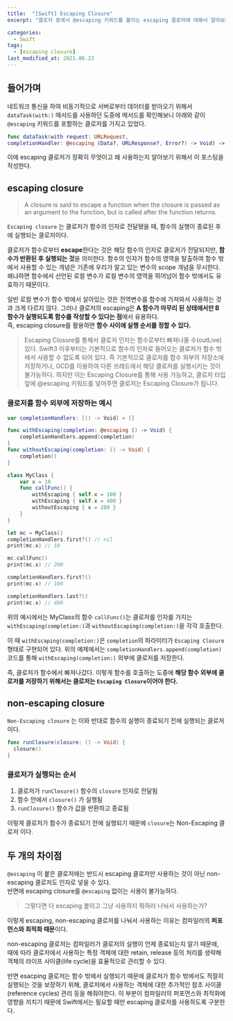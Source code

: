 ```yaml
---
title:  "[Swift] Escaping Closure"
excerpt: "클로저 중에서 @escaping 키워드를 붙이는 escaping 클로저에 대해서 알아보자."

categories:
  - Swift
tags:
  - [escaping closure]
last_modified_at: 2021.06.23
---
```

## 들어가며
네트워크 통신을 하여 비동기적으로 서버로부터 데이터를 받아오기 위해서 `dataTask(with:)` 매서드를 사용하던 도중에 메서드를 확인해보니 아래와 같이 `@escaping` 키워드를 포함하는 클로저를 가지고 있었다.  
```swift 
func dataTask(with request: URLRequest, 
completionHandler: @escaping (Data?, URLResponse?, Error?) -> Void) -> URLSessionDataTask
``` 
이에 escaping 클로저가 정확히 무엇이고 왜 사용하는지 알아보기 위해서 이 포스팅을 작성한다. 

## escaping closure

> A closure is said to escape a function when the closure is passed as an argument to the function, but is called after the function returns.

`Escaping closure` 는 클로저가 함수의 인자로 전달됐을 때, 함수의 실행이 종료된 후에 실행되는 클로저이다.

클로저가 함수로부터 **escape**한다는 것은 해당 함수의 인자로 클로저가 전달되지만, **함수가 반환된 후 실행되는 것**을 의미한다. 함수의 인자가 함수의 영역을 탈출하여 함수 밖에서 사용할 수 있는 개념은 기존에 우리가 알고 있는 변수의 scope 개념을 무시한다. 왜냐하면 함수에서 선언된 로컬 변수가 로컬 변수의 영역을 뛰어넘어 함수 밖에서도 유효하기 때문이다.

일반 로컬 변수가 함수 밖에서 살아있는 것은 전역변수를 함수에 가져와서 사용하는 것과 크게 다르지 않다. 그러나 클로저의 escaping은 **A 함수가 마무리 된 상태에서만 B 함수가 실행되도록 함수를 작성할 수 있다는 점**에서 유용하다. <br>
즉, escaping closure를 활용하면 **함수 사이에 실행 순서를 정할 수 있다.** 

> Escaping Closure를 통해서 클로저 인자는 함수로부터 빠져나올 수(outLive) 있다. Swift3 이후부터는 기본적으로 함수의 인자로 들어오는 클로저가 함수 밖에서 사용할 수 없도록 되어 있다. 즉 기본적으로 클로저를 함수 외부의 저장소에 저장하거나, GCD를 이용하여 다른 쓰레드에서 해당 클로저를 실행시키는 것이 불가능하다. 하지만 이는 Escaping Closure를 통해 사용 가능하고, 클로저 타입 앞에 @escaping 키워드를 넣어주면 클로저는 Escaping Closure가 됩니다.

### 클로저를 함수 외부에 저장하는 예시

```swift
var completionHandlers: [() -> Void] = []

func withEscaping(completion: @escaping () -> Void) {
    completionHandlers.append(completion)
}
func withoutEscaping(completion: () -> Void) {
    completion()
}

class MyClass {
    var x = 10
    func callFunc() {
        withEscaping { self.x = 100 }
        withEscaping { self.x = 400 }
        withoutEscaping { x = 200 }
    }
}

let mc = MyClass()
completionHandlers.first?() // nil
print(mc.x) // 10

mc.callFunc()
print(mc.x) // 200

completionHandlers.first?()
print(mc.x) // 100

completionHandlers.last?()
print(mc.x) // 400
```

위의 예시에서는 MyClass의 함수 `callFunc()`는 클로저를 인자를 가지는 `withEscaping(completion:)`과 `withoutEscaping(completion:)`을 각각 호출한다. 

이 때 `withEscaping(completion:)`은 `completion`의 파라미터가 `Escaping Closure` 형태로 구현되어 있다. 위의 예제에서는 `completionHandlers.append(completion)`코드를 통해 `withEscaping(completion:)` 외부에 클로저를 저장한다. 

즉, 클로저가 함수에서 빠져나갔다. 이렇게 함수를 호출하는 도중에 **해당 함수 외부에 클로저를 저장하기 위해서는 클로저는 `Escaping Closure`이어야 한다.**


## non-escaping closure

`Non-Escaping closure` 는 이와 반대로 함수의 실행이 종료되기 전에 실행되는 클로저이다.

```swift
func runClosure(closure: () -> Void) {
  closure()
}
```

### 클로저가 실행되는 순서

1. 클로저가 `runClosure()` 함수의 `closure` 인자로 전달됨
2. 함수 안에서 `closure()` 가 실행됨
3. `runClosure()` 함수가 값을 반환하고 종료됨

이렇게 클로저가 함수가 종료되기 전에 실행되기 때문에 `closure`는 Non-Escaping 클로저 이다.


## 두 개의 차이점

`@escaping` 이 붙은 클로저에는 반드시 escaping 클로저만 사용하는 것이 아닌 non-escaping 클로저도 인자로 넣을 수 있다. <br>
반면에 escaping closure를 `@escaping` 없이는 사용이 불가능하다. 

> 그렇다면 다 escaping 붙이고 그냥 사용하지 뭐하러 나눠서 사용하는가?

이렇게 escaping, non-escaping 클로저를 나눠서 사용하는 이유는 컴파일러의 **퍼포먼스와 최적화 때문**이다.

non-escaping 클로저는 컴파일러가 클로저의 실행이 언제 종료되는지 알기 때문에, 때에 따라 클로저에서 사용하는 특정 객체에 대한 retain, release 등의 처리를 생략해 객체의 라이프 사이클(life cycle)을 효율적으로 관리할 수 있다.

반면 esacping 클로저는 함수 밖에서 실행되기 때문에 클로저가 함수 밖에서도 적절히 실행되는 것을 보장하기 위해, 클로저에서 사용하는 객체에 대한 추가적인 참조 사이클(reference cycles) 관리 등을 해줘야한다. 이 부분이 컴파일러의 퍼포먼스와 최적화에 영향을 끼치기 때문에 Swift에서는 필요할 때만 escaping 클로저를 사용하도록 구분한다. 

